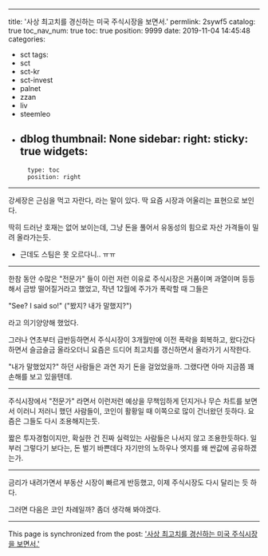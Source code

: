 
---
title: '사상 최고치를 경신하는 미국 주식시장을 보면서.'
permlink: 2sywf5
catalog: true
toc_nav_num: true
toc: true
position: 9999
date: 2019-11-04 14:45:48
categories:
- sct
tags:
- sct
- sct-kr
- sct-invest
- palnet
- zzan
- liv
- steemleo
- dblog
thumbnail: None
sidebar:
    right:
        sticky: true
widgets:
    -
        type: toc
        position: right
---


강세장은 근심을 먹고 자란다, 라는 말이 있다. 딱 요즘 시장과 어울리는 표현으로 보인다. 

딱히 드러난 호재는 없어 보이는데, 그냥 돈을 풀어서 유동성의 힘으로 자산 가격들이 밀려 올라가는듯. 

* 근데도 스팀은 못 오르다니.. ㅠㅠ

---

한참 동안 수많은 "전문가" 들이 이런 저런 이유로 주식시장은 거품이며 과열이며 등등 해서 금방 떨어질거라고 했었고, 작년 12월에 주가가 폭락할 때 그들은

"See? I said so!" ("봤지? 내가 말했지?")

라고 의기양양해 했었다.

그러나 연초부터 급반등하면서 주식시장이 3개월만에 이전 폭락을 회복하고, 왔다갔다하면서 슬금슬금 올라오더니 요즘은 드디어 최고치를 갱신하면서 올라가기 시작한다.

"내가 말했었지?" 하던 사람들은 과연 자기 돈을 걸었었을까. 그랬다면 아마 지금쯤 꽤 손해를 보고 있을텐데.

---

주식시장에서 "전문가" 라면서 이런저런 예상을 무책임하게 던지거나 무슨 차트를 보면서 이러니 저러니 했던 사람들이, 코인이 활황일 때 이쪽으로 많이 건너왔던 듯하다. 요즘은 그들도 다시 조용해지는듯. 

짧은 투자경험이지만, 확실한 건 진짜 실력있는 사람들은 나서지 않고 조용한듯하다. 일부러 그렇다기 보다는, 돈 벌기 바쁜데다 자기만의 노하우나 엣지를 왜 싼값에 공유하겠는가. 

---

금리가 내려가면서 부동산 시장이 빠르게 반등했고, 이제 주식시장도 다시 달리는 듯 하다. 

그러면 다음은 코인 차례일까? 좀더 생각해 봐야겠다.

- - -

This page is synchronized from the post: ['사상 최고치를 경신하는 미국 주식시장을 보면서.'](https://steemit.com/@glory7/2sywf5)
